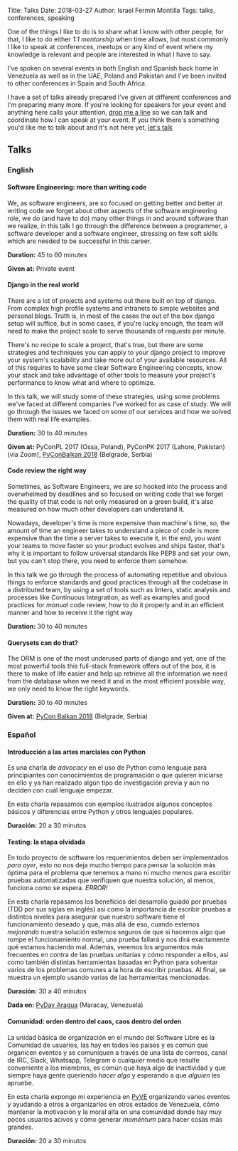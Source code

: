 Title: Talks
Date: 2018-03-27
Author: Israel Fermín Montilla
Tags: talks, conferences, speaking 


One of the things I like to do is to share what I know with other people,
for that, I like to do either *1:1 mentorship* when time allows, but
most commonly I like to speak at conferences, meetups or any kind of
event where my knowledge is relevant and people are interested in what
I have to say.

I've spoken on several events in both English and Spanish back home in
Venezuela as well as in the UAE, Poland and Pakistan and I've been invited
to other conferences in Spain and South Africa.

I have a set of talks already prepared I've given at different conferences
and I'm preparing many more. If you're looking for speakers for your event
and anything here calls your attention, [drop me a line](mailto:iferminm@protonmail.com)
so we can talk and coordinate how I can speak at your event. If you think
there's something you'd like me to talk about and it's not here yet,
[let's talk](mailto:iferminm@protonmail.com)

## Talks

### English

#### Software Engineering: more than writing code
We, as software engineers, are so focused on getting better and better at writing code
we forget about other aspects of the software engineering role, we do (and have to do) many
other things in and around software than we realize, in this talk I go through the difference
between a programmer, a software developer and a software engineer, stressing on few soft skills
which are needed to be successful in this career.

**Duration:** 45 to 60 minutes

**Given at:** Private event


#### Django in the real world
There are a lot of projects and systems out there built on top of django. From complex 
high profile systems and intranets to simple websites and personal blogs. Truth is, 
in most of the cases the out of the box django setup will suffice, but in some cases, 
if you're lucky enough, the team will need to make the project scale to serve 
thousands of requests per minute.

There's no recipe to scale a project, that's true, but there are some strategies and 
techniques you can apply to your django project to improve your system's scalability 
and take more out of your available resources. All of this requires to have some clear 
Software Engineering concepts, know your stack and take advantage of other tools to measure 
your project's performance to know what and where to optimize.

In this talk, we will study some of these strategies, using some problems we've faced at 
different companies I've worked for as case of study. We will go through the issues we faced 
on some of our services and how we solved them with real life examples.

**Duration:** 30 to 40 minutes

**Given at:** PyConPL 2017 (Ossa, Poland), PyConPK 2017 (Lahore, Pakistan) (via Zoom), [PyConBalkan 2018](https://www.youtube.com/watch?v=k520PnB-xHo)
(Belgrade, Serbia)

#### Code review the right way
Sometimes, as Software Engineers, we are so hooked into the process and overwhelmed by deadlines and so focused on writing code that we
forget the quality of that code is not only measured on a green build, it's also measured on how much other developers can understand it.

Nowadays, developer's time is more expensive than machine's time, so, the amount of time an engineer takes to understand a piece of code
is more expensive than the time a server takes to execute it, in the end, you want your teams to move faster so your product
evolves and ships faster, that's why it is important to follow universal standards like PEP8 and set your own, but you can't stop
there, you need to enforce them somehow.

In this talk we go through the process of automating repetitive and obvious things to enforce standards and good practices
through all the codebase in a distributed team, by using a set of tools such as linters, static analysis and processes like
Continuous Integration, as well as examples and good practices for *manual* code review, how to do it properly and in an
efficient manner and how to receive it the right way

**Duration:** 30 to 40 minutes

#### Querysets can do that?
The ORM is one of the most underused parts of django and yet, one of the most powerful tools
this full-stack framework offers out of the box, it is there to make of life easier and help up
retrieve all the information we need from the database when we need it and in the most efficient
possible way, we only need to know the right keywords.

**Duration:** 30 to 40 minutes

**Given at:** [PyCon Balkan 2018](https://www.youtube.com/watch?v=3WEUsO9wSBY) (Belgrade, Serbia)


### Español

#### Introducción a las artes marciales con Python
Es una charla de *advocacy* en el uso de Python como lenguaje para principiantes
con conocimientos de programación o que quieren iniciarse en ello y ya han realizado
algún tipo de investigación previa y aún no deciden con cuál lenguaje empezar. 

En esta charla repasamos con ejemplos ilustrados algunos conceptos básicos y diferencias
entre Python y otros lenguajes populares.

**Duración:** 20 a 30 minutos

#### Testing: la etapa olvidada
En todo proyecto de software los requerimientos deben ser implementados *para ayer*, esto
no nos deja mucho tiempo para pensar la solución más óptima para el problema que tenemos
a mano ni mucho menos para escribir pruebas automatizadas que verifiquen que nuestra solución,
al menos, funciona como se espera. *ERROR!*

En esta charla repasamos los beneficios del desarrollo guiado por pruebas (TDD por sus siglas
en inglés) así como la importancia de escribir pruebas a distintos niveles para asegurar que
nuestro software tiene el funcionamiento deseado y que, más allá de eso, cuando estemos *mejorando*
nuestra solución estemos seguros de que si hacemos algo que rompe el funcionamiento normal, una
prueba fallará y nos dirá exactamente qué estamos haciendo mal. Además, veremos los argumentos
más frecuentes en contra de las pruebas unitarias y cómo responder a ellos, así como también distintas
herramientas basadas en Python para solventar varios de los problemas comunes a la hora de escribir
pruebas. Al final, se muestra un ejemplo usando varias de las herramientas mencionadas.

**Duración:** 30 a 40 minutos

**Dada en:** [PyDay Aragua](https://www.youtube.com/watch?v=qtgBpA8-Als&list=PLe_-7MJlIjxRm-Z8WhBmS2pII4rtBGPQh&index=2&t=0s) (Maracay, Venezuela)

#### Comunidad: orden dentro del caos, caos dentro del orden
La unidad básica de organización en el mundo del Software Libre es la Comunidad
de usuarios, las hay en todos los países y es común que organicen eventos y se comuniquen a través
de una lista de correos, canal de IRC, Slack, Whatsapp, Telegram o cualquier medio que resulte
conveniente a los miembros, es común que haya algo de inactividad y que siempre haya gente queriendo
*hacer algo* y esperando a que *alguien* les apruebe.

En esta charla expongo mi experiencia en [PyVE](http://pyve.github.io) organizando varios eventos 
y ayudando a otros a organizarlos en otros estados de Venezuela, cómo mantener la motivación y la moral
alta en una comunidad donde hay muy pocos usuarios acivos y cómo generar *moméntum* para hacer cosas
más grandes.

**Duración:** 20 a 30 minutos

